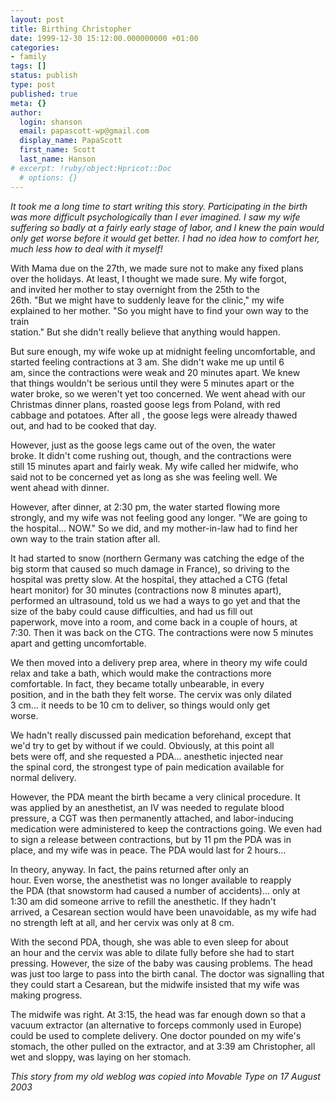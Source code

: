 ```yaml
---
layout: post
title: Birthing Christopher
date: 1999-12-30 15:12:00.000000000 +01:00
categories:
- family
tags: []
status: publish
type: post
published: true
meta: {}
author:
  login: shanson
  email: papascott-wp@gmail.com
  display_name: PapaScott
  first_name: Scott
  last_name: Hanson
# excerpt: !ruby/object:Hpricot::Doc
  # options: {}
---
```

<p><i>It took me a long time to start writing this story. Participating in the birth was more difficult psychologically than I ever imagined. I saw my wife suffering so badly at a fairly early stage of labor, and I knew the pain would only get worse before it would get better. I had no idea how to comfort her, much less how to deal with it myself!</i></p>
<p>With Mama due on the 27th, we made sure not to make any fixed plans<br />
over the holidays. At least, I thought we made sure. My wife forgot,<br />
and invited her mother to stay overnight from the 25th to the<br />
26th. "But we might have to suddenly leave for the clinic," my wife explained to her mother. "So you might have to find your own way to the train<br />
station." But she didn't really believe that anything would happen.</p>
<p>But sure enough, my wife woke up at midnight feeling uncomfortable, and<br />
started feeling contractions at 3 am. She didn't wake me up until 6<br />
am, since the contractions were weak and 20 minutes apart. We knew<br />
that things wouldn't be serious until they were 5 minutes apart or the<br />
water broke, so we weren't yet too concerned. We went ahead with our<br />
Christmas dinner plans, roasted goose legs from Poland, with red<br />
cabbage and potatoes. After all , the goose legs were already thawed<br />
out, and had to be cooked that day.</p>
<p>However, just as the goose legs came out of the oven, the water<br />
broke. It didn't come rushing out, though, and the contractions were<br />
still 15 minutes apart and fairly weak. My wife called her midwife, who<br />
said not to be concerned yet as long as she was feeling well. We<br />
went ahead with dinner.</p>
<p>However, after dinner, at 2:30 pm, the water started flowing more<br />
strongly, and my wife was not feeling good any longer. "We are going to<br />
the hospital... NOW." So we did, and my mother-in-law had to find her<br />
own way to the train station after all.</p>
<p>It had started to snow (northern Germany was catching the edge of the<br />
big storm that caused so much damage in France), so driving to the<br />
hospital was pretty slow. At the hospital, they attached a CTG (fetal<br />
heart monitor) for 30 minutes (contractions now 8 minutes apart),<br />
performed an ultrasound, told us we had a ways to go yet and that the<br />
size of the baby could cause difficulties, and had us fill out<br />
paperwork, move into a room, and come back in a couple of hours, at<br />
7:30. Then it was back on the CTG. The contractions were now 5 minutes<br />
apart and getting uncomfortable.</p>
<p>We then moved into a delivery prep area, where in theory my wife could<br />
relax and take a bath, which would make the contractions more<br />
comfortable. In fact, they became totally unbearable, in every<br />
position, and in the bath they felt worse. The cervix was only dilated<br />
3 cm... it needs to be 10 cm to deliver, so things would only get<br />
worse.</p>
<p>We hadn't really discussed pain medication beforehand, except that<br />
we'd try to get by without if we could. Obviously, at this point all<br />
bets were off, and she requested a PDA... anesthetic injected near<br />
the spinal cord, the strongest type of pain medication available for<br />
normal delivery.</p>
<p>However, the PDA meant the birth became a very clinical procedure. It<br />
was applied by an anesthetist, an IV was needed to regulate blood<br />
pressure, a CGT was then permanently attached, and labor-inducing<br />
medication were administered to keep the contractions going. We even had<br />
to sign a release between contractions, but by 11 pm the PDA was in<br />
place, and my wife was in peace. The PDA would last for 2 hours...</p>
<p>In theory, anyway. In fact, the pains returned after only an<br />
hour. Even worse, the anesthetist was no longer available to reapply<br />
the PDA (that snowstorm had caused a number of accidents)... only at<br />
1:30 am did someone arrive to refill the anesthetic. If they hadn't<br />
arrived, a Cesarean section would have been unavoidable, as my wife had<br />
no strength left at all, and her cervix was only at 8 cm.</p>
<p>With the second PDA, though, she was able to even sleep for about<br />
an hour and the cervix was able to dilate fully before she had to start pressing. However, the size of the baby was causing problems. The head was just too large to pass into the birth canal. The doctor was signalling that they could start a Cesarean, but the midwife insisted that my wife was making progress.</p>
<p>The midwife was right. At 3:15, the head was far enough down so that a<br />
vacuum extractor (an alternative to forceps commonly used in Europe)<br />
could be used to complete delivery. One doctor pounded on my wife's<br />
stomach, the other pulled on the extractor, and at 3:39 am Christopher, all wet and sloppy, was laying on her stomach.</p>
<p><em> This story from my old weblog was copied into Movable Type on 17 August 2003</em></p>

